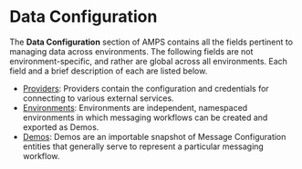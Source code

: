 # Data Configuration

The **Data Configuration** section of AMPS contains all the fields pertinent to managing data across environments. The following fields are not environment-specific, and rather are global across all environments. Each field and a brief description of each are listed below.

- [Providers](providers.md): Providers contain the configuration and credentials for connecting to various external services.
- [Environments](environments.md): Environments are independent, namespaced environments in which messaging workflows can be created and exported as Demos.
- [Demos](demos.md): Demos are an importable snapshot of Message Configuration entities that generally serve to represent a particular messaging workflow.

